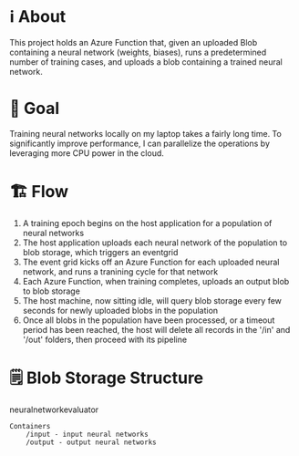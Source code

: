# ℹ️ About

This project holds an Azure Function that, given an uploaded Blob containing a neural network (weights, biases), runs a predetermined number of training cases, and uploads a blob containing a trained neural network.

# 🥅 Goal

Training neural networks locally on my laptop takes a fairly long time. To significantly improve performance, I can parallelize the operations by leveraging more CPU power in the cloud.

# 🏗️ Flow

1. A training epoch begins on the host application for a population of neural networks
2. The host application uploads each neural network of the population to blob storage, which triggers an eventgrid
3. The event grid kicks off an Azure Function for each uploaded neural network, and runs a tranining cycle for that network
4. Each Azure Function, when training completes, uploads an output blob to blob storage
5. The host machine, now sitting idle, will query blob storage every few seconds for newly uploaded blobs in the population
6. Once all blobs in the population have been processed, or a timeout period has been reached, the host will delete all records in the '/in' and '/out' folders, then proceed with its pipeline

# 🗒️ Blob Storage Structure

neuralnetworkevaluator

    Containers
        /input - input neural networks
        /output - output neural networks
